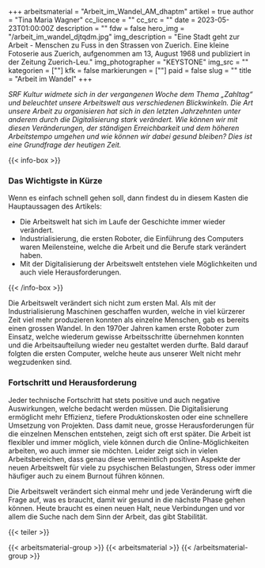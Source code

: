 +++
arbeitsmaterial = "Arbeit_im_Wandel_AM_dhaptm"
artikel = true
author = "Tina Maria Wagner"
cc_licence = ""
cc_src = ""
date = 2023-05-23T01:00:00Z
description = ""
fdw = false
hero_img = "/arbeit_im_wandel_djtqdm.jpg"
img_description = "Eine Stadt geht zur Arbeit - Menschen zu Fuss in den Strassen von Zuerich. Eine kleine Fotoserie aus Zuerich, aufgenommen am 13, August 1968 und publiziert in der Zeitung Zuerich-Leu."
img_photographer = "KEYSTONE"
img_src = ""
kategorien = [""]
kfk = false
markierungen = [""]
paid = false
slug = ""
title = "Arbeit im Wandel"
+++

_SRF Kultur widmete sich in der vergangenen Woche dem Thema „Zahltag“ und beleuchtet unsere Arbeitswelt aus verschiedenen Blickwinkeln. Die Art unsere Arbeit zu organisieren hat sich in den letzten Jahrzehnten unter anderem durch die Digitalisierung stark verändert. Wie können wir mit diesen Veränderungen, der ständigen Erreichbarkeit und dem höheren Arbeitstempo umgehen und wie können wir dabei gesund bleiben? Dies ist eine Grundfrage der heutigen Zeit._

{{< info-box >}} <h3>Das Wichtigste in Kürze</h3>

<p>Wenn es einfach schnell gehen soll, dann findest du in diesem Kasten die Hauptaussagen des Artikels:</p>

<ul>

<li>Die Arbeitswelt hat sich im Laufe der Geschichte immer wieder verändert.</li>

<li>Industrialisierung, die ersten Roboter, die Einführung des Computers waren Meilensteine, welche die Arbeit und die Berufe stark verändert haben.</li>

<li>Mit der Digitalisierung der Arbeitswelt entstehen viele Möglichkeiten und auch viele Herausforderungen.</li>

</ul> {{< /info-box >}}

Die Arbeitswelt verändert sich nicht zum ersten Mal. Als mit der Industrialisierung Maschinen geschaffen wurden, welche in viel kürzerer Zeit viel mehr produzieren konnten als einzelne Menschen, gab es bereits einen grossen Wandel. In den 1970er Jahren kamen erste Roboter zum Einsatz, welche wiederum gewisse Arbeitsschritte übernehmen konnten und die Arbeitsaufteilung wieder neu gestaltet werden durfte. Bald darauf folgten die ersten Computer, welche heute aus unserer Welt nicht mehr wegzudenken sind.

### Fortschritt und Herausforderung

Jeder technische Fortschritt hat stets positive und auch negative Auswirkungen, welche bedacht werden müssen. Die Digitalisierung ermöglicht mehr Effizienz, tiefere Produktionskosten oder eine schnellere Umsetzung von Projekten. Dass damit neue, grosse Herausforderungen für die einzelnen Menschen entstehen, zeigt sich oft erst später. Die Arbeit ist flexibler und immer möglich, viele können durch die Online-Möglichkeiten arbeiten, wo auch immer sie möchten. Leider zeigt sich in vielen Arbeitsbereichen, dass genau diese vermeintlich positiven Aspekte der neuen Arbeitswelt für viele zu psychischen Belastungen, Stress oder immer häufiger auch zu einem Burnout führen können.

Die Arbeitswelt verändert sich einmal mehr und jede Veränderung wirft die Frage auf, was es braucht, damit wir gesund in die nächste Phase gehen können. Heute braucht es einen neuen Halt, neue Verbindungen und vor allem die Suche nach dem Sinn der Arbeit, das gibt Stabilität.

{{< teiler >}}

{{< arbeitsmaterial-group >}}
{{< arbeitsmaterial >}}
{{< /arbeitsmaterial-group >}}
